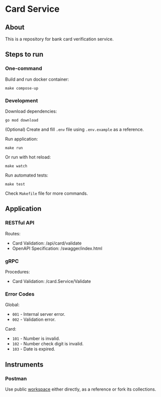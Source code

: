 # Card Service

## About

This is a repository for bank card verification service.

## Steps to run

### One-command

Build and run docker container:
```shell
make compose-up
```

### Development

Download dependencies:
```shell
go mod download
```

(Optional) Create and fill `.env` file using `.env.example` as a reference.

Run application:
```shell
make run
```

Or run with hot reload:
```shell
make watch
```

Run automated tests:
```shell
make test
```

Check `Makefile` file for more commands.

## Application

### RESTful API

Routes:

- Card Validation: /api/card/validate
- OpenAPI Specification: /swagger/index.html

### gRPC

Procedures:

- Card Validation: /card.Service/Validate

### Error Codes

Global:

- `001` - Internal server error.
- `002` - Validation error.

Card:

- `101` - Number is invalid.
- `102` - Number check digit is invalid.
- `103` - Date is expired.

## Instruments

### Postman

Use public [workspace](https://www.postman.com/solar-star-295145/workspace/card-service) either directly, as a reference or fork its collections.
